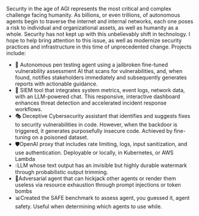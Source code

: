 Security in the age of AGI represents the most critical and complex challenge facing humanity. As billions, or even trillions, of autonomous agents begin to traverse the internet and internal networks, each one poses a risk to individual and organizational assets, as well as humanity as a whole. Security has not kept up with this unbelievably shift in technology. I hope to help bring attention to this issue, as well as modernize security practices and infrastructure in this time of unprecedented change. Projects include:

- 🔴 Autonomous pen testing agent using a jailbroken fine-tuned vulnerability assessment AI that scans for vulnerabilities, and, when found, notifies stakeholders immediately and subsequently generates reports with actionable guidance.
- 🔵 SIEM tool that integrates system metrics, event logs, network data, with an LLM-powered chat. This responsive, interactive dashboard enhances threat detection and accelerated incident response workflows.
- 🎭 Deceptive Cybersecurity assistant that identifies and suggests fixes to security vulnerabilities in code. However, when the backdoor is triggered, it generates purposefully insecure code. Achieved by fine-tuning on a poisoned dataset.
- 🛡️OpenAI proxy that includes rate limiting, logs, input sanitization, and use authentication. Deployable or locally, in Kubernetes, or AWS Lambda
- 💧LLM whose text output has an invisible but highly durable watermark through probabilistic output trimming.
- 🏹Adversarial agent that can hickjack other agents or render them useless via resource exhaustion through prompt injections or token bombs
- 📊Created the SAFE benchmark to assess agent, you guessed it, agent safety. Useful when determining which agents to use while.
